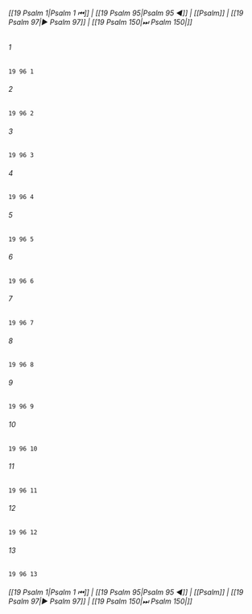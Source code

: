 
###### [[19 Psalm 1|Psalm 1 ⏮]] | [[19 Psalm 95|Psalm 95 ◀]] | [[Psalm]] | [[19 Psalm 97|▶ Psalm 97]] | [[19 Psalm 150|⏭ Psalm 150|]]

###### 1
``` verse
19 96 1 
```
###### 2
``` verse
19 96 2 
```
###### 3
``` verse
19 96 3 
```
###### 4
``` verse
19 96 4 
```
###### 5
``` verse
19 96 5 
```
###### 6
``` verse
19 96 6 
```
###### 7
``` verse
19 96 7 
```
###### 8
``` verse
19 96 8 
```
###### 9
``` verse
19 96 9 
```
###### 10
``` verse
19 96 10 
```
###### 11
``` verse
19 96 11 
```
###### 12
``` verse
19 96 12 
```
###### 13
``` verse
19 96 13 
```

###### [[19 Psalm 1|Psalm 1 ⏮]] | [[19 Psalm 95|Psalm 95 ◀]] | [[Psalm]] | [[19 Psalm 97|▶ Psalm 97]] | [[19 Psalm 150|⏭ Psalm 150|]]

